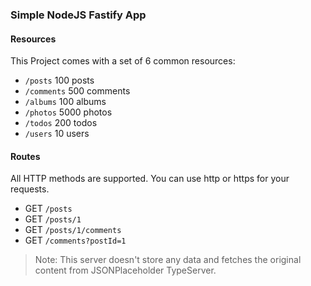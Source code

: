 ### Simple NodeJS Fastify App

#### Resources

This Project comes with a set of 6 common resources:

- `/posts` 100 posts
- `/comments` 500 comments
- `/albums` 100 albums
- `/photos` 5000 photos
- `/todos` 200 todos
- `/users` 10 users

#### Routes

All HTTP methods are supported. You can use http or https for your requests.

- GET `/posts`
- GET `/posts/1`
- GET `/posts/1/comments`
- GET `/comments?postId=1`

> Note: This server doesn't store any data and fetches the original content from JSONPlaceholder TypeServer.
